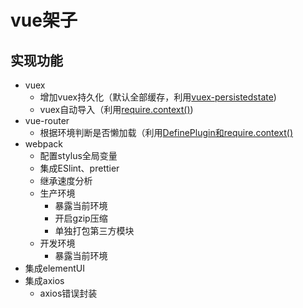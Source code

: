 # vue架子
## 实现功能
- vuex
    - 增加vuex持久化（默认全部缓存，利用[vuex-persistedstate](https://github.com/robinvdvleuten/vuex-persistedstate))
    - vuex自动导入（利用[require.context()](https://webpack.js.org/guides/dependency-management/#require-context))
- vue-router
    - 根据环境判断是否懒加载（利用[DefinePlugin和require.context()](https://github.com/lxw15337674/blog/blob/master/%E8%84%9A%E6%89%8B%E6%9E%B6/%E7%BB%84%E4%BB%B6%E6%A0%B9%E6%8D%AE%E7%8E%AF%E5%A2%83%E6%87%92%E5%8A%A0%E8%BD%BD.md)
- webpack
    - 配置stylus全局变量
    - 集成ESlint、prettier
    - 继承速度分析
    - 生产环境
        - 暴露当前环境
        - 开启gzip压缩
        - 单独打包第三方模块
    - 开发环境
        - 暴露当前环境
- 集成elementUI
- 集成axios
    - axios错误封装
